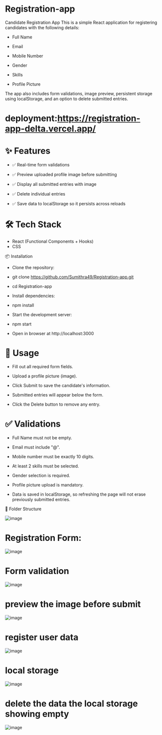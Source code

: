 # Registration-app
Candidate Registration App
This is a simple React application for registering candidates with the following details:

- Full Name

- Email

- Mobile Number

- Gender

- Skills

- Profile Picture

The app also includes form validations, image preview, persistent storage using localStorage, and an option to delete submitted entries.
# deployment:https://registration-app-delta.vercel.app/

# ✨  Features
- ✅ Real-time form validations

- ✅ Preview uploaded profile image before submitting

- ✅ Display all submitted entries with image

- ✅ Delete individual entries

- ✅ Save data to localStorage so it persists across reloads

# 🛠️ Tech Stack
- React (Functional Components + Hooks)
- CSS

📦 Installation
- Clone the repository:


- git clone https://github.com/Sumithra49/Registration-app.git
- cd Registration-app
- Install dependencies:
- npm install
- Start the development server:
- npm start
- Open in browser at http://localhost:3000

# 📄 Usage
- Fill out all required form fields.

- Upload a profile picture (image).

- Click Submit to save the candidate's information.

- Submitted entries will appear below the form.

- Click the Delete button to remove any entry.

# ✅ Validations
- Full Name must not be empty.

- Email must include "@".

- Mobile number must be exactly 10 digits.

- At least 2 skills must be selected.

- Gender selection is required.

- Profile picture upload is mandatory.
- Data is saved in localStorage, so refreshing the page will not erase previously submitted entries.

📁 Folder Structure

![image](https://github.com/user-attachments/assets/c82f048b-6298-4f38-b4c9-235512073dff)


# Registration Form:
![image](https://github.com/user-attachments/assets/34678d59-1171-4a58-a822-bac74ca30fc4)
# Form validation
![image](https://github.com/user-attachments/assets/d644bac4-8477-4442-bd2e-f6ea0bf3ef6a)
# preview the image before submit
![image](https://github.com/user-attachments/assets/0c3aa2ef-be56-4c2d-8e26-9ad2441de321)

# register user data
![image](https://github.com/user-attachments/assets/764af5cd-41ba-4a39-827f-6554c03d5529)
# local storage
![image](https://github.com/user-attachments/assets/101281e1-5761-4554-951a-96533e8cf11d)
# delete the data the local storage showing empty
![image](https://github.com/user-attachments/assets/8deafc95-7602-4a5e-a71b-83795e132677)





